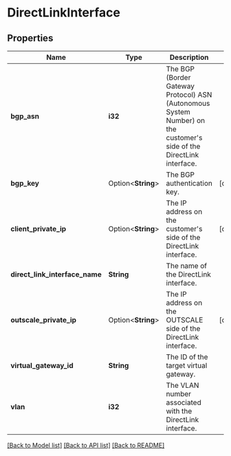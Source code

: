 # DirectLinkInterface

## Properties

Name | Type | Description | Notes
------------ | ------------- | ------------- | -------------
**bgp_asn** | **i32** | The BGP (Border Gateway Protocol) ASN (Autonomous System Number) on the customer's side of the DirectLink interface. | 
**bgp_key** | Option<**String**> | The BGP authentication key. | [optional]
**client_private_ip** | Option<**String**> | The IP address on the customer's side of the DirectLink interface. | [optional]
**direct_link_interface_name** | **String** | The name of the DirectLink interface. | 
**outscale_private_ip** | Option<**String**> | The IP address on the OUTSCALE side of the DirectLink interface. | [optional]
**virtual_gateway_id** | **String** | The ID of the target virtual gateway. | 
**vlan** | **i32** | The VLAN number associated with the DirectLink interface. | 

[[Back to Model list]](../README.md#documentation-for-models) [[Back to API list]](../README.md#documentation-for-api-endpoints) [[Back to README]](../README.md)


